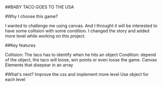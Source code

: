 ##BABY TACO GOES TO THE USA

#Why I choose this game?

I wanted to challenge me using canvas. And I throught it will be interested to have some collision with some condition.
I changed the story and added more level while working on this project.

##Key features

Collision: The taco has to identify when he hits an object
Condition: depend of the object, the taco will loose, win points or even loose the game.
Canvas
Elements that disepear in an array

#What's next?
Improve the css and implement more level
Use object for each level
